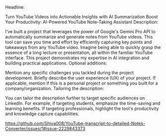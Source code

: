 Headline:

Turn YouTube Videos into Actionable Insights with AI Summarization
Boost Your Productivity: AI-Powered YouTube Note-Taking Assistant
Description:

I've built a project that leverages the power of Google's Gemini Pro API to automatically summarize and generate notes from YouTube videos.
This tool can save you time and effort by efficiently capturing key points and takeaways from any YouTube video.
Imagine being able to quickly grasp the essence of a long lecture or presentation, all within the familiar YouTube interface.
This project demonstrates my expertise in AI integration and building practical applications.
Optional additions:

Mention any specific challenges you tackled during the project development.
Briefly describe the user experience (UX) of your project.
If applicable, mention if this is a personal project or something you built for a company/organization.
Tailoring the description:

You can tailor the description further to target specific audiences on LinkedIn.
For example, if targeting students, emphasize the time-saving and learning benefits.
If targeting professionals, highlight the tool's productivity and knowledge capture capabilities.

https://github.com/Shiva008/YouTube-transcript-to-detailed-Notes-Converter/issues/1#issue-2229843373

